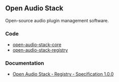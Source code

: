 ## Open Audio Stack

Open-source audio plugin management software.

### Code

- [open-audio-stack-core](https://github.com/open-audio-stack/open-audio-stack-core)
- [open-audio-stack-registry](https://github.com/open-audio-stack/open-audio-stack-registry)

### Documentation

- [Open Audio Stack ‐ Registry ‐ Specification 1.0.0](https://github.com/open-audio-stack/open-audio-stack-core/wiki/Open-Audio-Stack-%E2%80%90-Registry-%E2%80%90-Specification-1.0.0)
